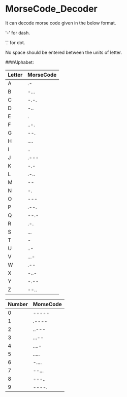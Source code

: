 # MorseCode_Decoder
It can decode morse code given in the below format.

'-' for dash.

'.' for dot.

No space should be entered between the units of letter.

###Alphabet:

| Letter | MorseCode |
|--------|-----------|
|   A    |    .-     |
|   B    |   -...    |
|   C    |   -.-.    |
|   D    |    -..    |
|   E    |     .     |
|   F    |   ..-.    |
|   G    |    --.    |
|   H    |   ....    |
|   I    |    ..     |
|   J    |   .---    |
|   K    |    -.-    |
|   L    |   .-..    |
|   M    |    --     |
|   N    |    -.     |
|   O    |    ---    |
|   P    |   .--.    |
|   Q    |   --.-    |
|   R    |    .-.    |
|   S    |    ...    |
|   T    |     -     |
|   U    |    ..-    |
|   V    |   ...-    |
|   W    |    .--    |
|   X    |   -..-    |
|   Y    |   -.--    |
|   Z    |   --..    |


| Number | MorseCode |
|--------|-----------|
| 0      |   -----   |
| 1      |   .----   |
| 2      |   ..---   |
| 3      |   ...--   |
| 4      |   ....-   |
| 5      |   .....   |
| 6      |   -....   |
| 7      |   --...   |
| 8      |   ---..   |
| 9      |   ----.   |

